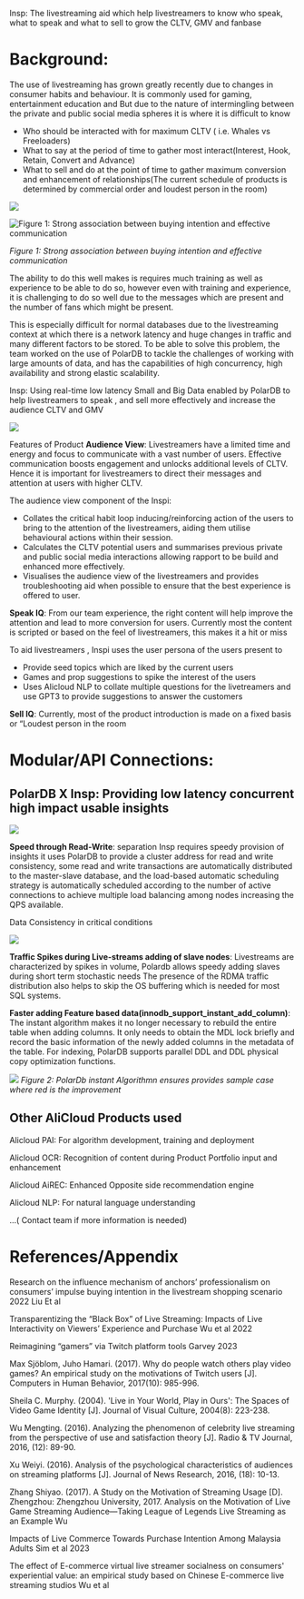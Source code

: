 Insp: The livestreaming aid which help livestreamers to know who speak, what to speak and what to sell to grow the CLTV, GMV and fanbase

# Background: 
The use of livestreaming has grown greatly recently due to changes in consumer habits and behaviour. It is commonly used for gaming, entertainment education and But due to the nature of intermingling between the private and public social media spheres it is  where it is difficult to know
- Who should be interacted with for maximum CLTV ( i.e. Whales vs Freeloaders)
- What to say at the period of time to gather most interact(Interest, Hook, Retain, Convert and Advance)
- What to sell and do at the point of time to gather maximum conversion and enhancement of relationships(The current schedule of products is determined by commercial order and loudest person in the room)

![](2023-03-01-00-54-20.png)

![Figure 1: Strong association between buying intention and effective communication](2023-03-01-00-54-37.png)

*Figure 1: Strong association between buying intention and effective communication*

The ability to do this well makes is requires much training as well as experience to be able to do so, however even with training and experience, it is challenging to do so well due to the messages which are present and the number of fans which might be present.

This is especially difficult for normal databases due to the livestreaming context at which there is a network latency and huge changes in traffic and many different factors to be stored. To be able to solve this problem, the team worked on the use of PolarDB to tackle the challenges of   working with large amounts of data, and has the capabilities of high concurrency, high availability and strong elastic scalability.

Insp: Using real-time low latency Small and Big Data enabled by PolarDB to help livestreamers to speak , and sell more effectively and increase the audience CLTV and GMV

![](2023-03-01-00-55-31.png)

Features of Product
**Audience View**: Livestreamers have a limited time and energy and focus to communicate with a vast number of  users. Effective communication boosts engagement and unlocks additional levels of CLTV. Hence it is important for livestreamers to direct their messages and attention at users with higher CLTV.

The audience view component of the Inspi:
- Collates the critical habit loop inducing/reinforcing action of the users to bring to the attention of the livestreamers, aiding them utilise behavioural actions within their session.
- Calculates the CLTV potential users and summarises previous private and public social media  interactions allowing rapport to be build and enhanced more effectively.
- Visualises the audience view of the livestreamers and provides troubleshooting aid when possible to ensure that the best experience is offered to user.

**Speak IQ**: From our team experience, the right content will help improve the attention and lead to more conversion for users. Currently most the content is scripted or based on the feel of livestreamers, this makes it a hit or miss

To aid livestreamers , Inspi uses the user persona of the users present to
- Provide seed topics which are liked by the current users
- Games and prop suggestions to spike the interest of the users
- Uses Alicloud NLP to collate multiple questions for the  livetreamers and use GPT3 to provide suggestions to answer the customers

**Sell IQ**: Currently, most of the product introduction is made on a fixed basis or “Loudest person in the room


# Modular/API Connections: 
## PolarDB X Insp: Providing low latency concurrent high impact usable insights
![](2023-03-01-00-57-52.png)

**Speed through Read-Write**: separation Insp requires speedy provision of insights it uses PolarDB to provide a cluster address for  read and write consistency, some read and write transactions are automatically distributed to the master-slave database, and the load-based automatic scheduling strategy is automatically scheduled according to the number of active connections to achieve multiple load balancing among nodes increasing the QPS available. 

Data Consistency in critical conditions

![](2023-03-01-00-58-23.png)

**Traffic Spikes during Live-streams adding of slave nodes**: Livestreams are characterized by spikes in volume, Polardb allows speedy adding slaves during short term stochastic needs The presence of the RDMA traffic distribution also helps to skip the OS buffering which is needed for most SQL systems. 

**Faster adding Feature based data(innodb_support_instant_add_column)**: The instant algorithm makes it no longer necessary to rebuild the entire table when adding columns. It only needs to obtain the MDL lock briefly and record the basic information of the newly added columns in the metadata of the table. For indexing, PolarDB supports parallel DDL and DDL physical copy optimization functions.

![](2023-03-01-00-58-54.png)
*Figure 2: PolarDb instant Algorithmn ensures provides sample case where red is the improvement*

## Other AliCloud Products used
Alicloud PAI: For algorithm development, training and deployment

Alicloud OCR: Recognition of content during Product Portfolio input and enhancement 

Alicloud AiREC: Enhanced Opposite side recommendation engine 

Alicloud NLP: For natural language understanding

…( Contact team if more information is needed)

# References/Appendix
Research on the influence mechanism of anchors’ professionalism on consumers’ impulse buying intention in the livestream shopping scenario 2022 Liu Et al

Transparentizing the “Black Box” of Live Streaming: Impacts of Live Interactivity on Viewers’ Experience and Purchase Wu et al 2022

Reimagining “gamers” via Twitch platform tools Garvey 2023

Max Sjöblom, Juho Hamari. (2017). Why do people watch others play video games? An empirical study on the motivations of Twitch users [J]. Computers in Human Behavior, 2017(10): 985-996.

Sheila C. Murphy. (2004). 'Live in Your World, Play in Ours': The Spaces of Video Game Identity [J]. Journal of Visual Culture, 2004(8): 223-238.

Wu Mengting. (2016). Analyzing the phenomenon of celebrity live streaming from the perspective of use and satisfaction theory [J]. Radio & TV Journal, 2016, (12): 89-90.

Xu Weiyi. (2016). Analysis of the psychological characteristics of audiences on streaming platforms [J]. Journal of News Research, 2016, (18): 10-13.

Zhang Shiyao. (2017). A Study on the Motivation of Streaming Usage [D]. Zhengzhou: Zhengzhou University, 2017.
Analysis on the Motivation of Live Game Streaming Audience—Taking League of Legends Live Streaming as an Example Wu

Impacts of Live Commerce Towards Purchase Intention Among Malaysia Adults Sim et al 2023

The effect of E-commerce virtual live streamer socialness on consumers' experiential value: an empirical study based on Chinese E-commerce live streaming studios Wu et al
